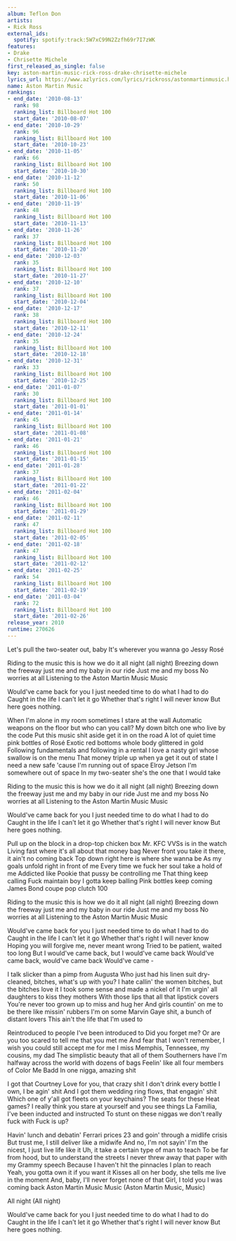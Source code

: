 ```yaml
---
album: Teflon Don
artists:
- Rick Ross
external_ids:
  spotify: spotify:track:5W7xC99N2Zzfh69r7I7zWK
features:
- Drake
- Chrisette Michele
first_released_as_single: false
key: aston-martin-music-rick-ross-drake-chrisette-michele
lyrics_url: https://www.azlyrics.com/lyrics/rickross/astonmartinmusic.html
name: Aston Martin Music
rankings:
- end_date: '2010-08-13'
  rank: 98
  ranking_list: Billboard Hot 100
  start_date: '2010-08-07'
- end_date: '2010-10-29'
  rank: 96
  ranking_list: Billboard Hot 100
  start_date: '2010-10-23'
- end_date: '2010-11-05'
  rank: 66
  ranking_list: Billboard Hot 100
  start_date: '2010-10-30'
- end_date: '2010-11-12'
  rank: 50
  ranking_list: Billboard Hot 100
  start_date: '2010-11-06'
- end_date: '2010-11-19'
  rank: 48
  ranking_list: Billboard Hot 100
  start_date: '2010-11-13'
- end_date: '2010-11-26'
  rank: 37
  ranking_list: Billboard Hot 100
  start_date: '2010-11-20'
- end_date: '2010-12-03'
  rank: 35
  ranking_list: Billboard Hot 100
  start_date: '2010-11-27'
- end_date: '2010-12-10'
  rank: 37
  ranking_list: Billboard Hot 100
  start_date: '2010-12-04'
- end_date: '2010-12-17'
  rank: 38
  ranking_list: Billboard Hot 100
  start_date: '2010-12-11'
- end_date: '2010-12-24'
  rank: 35
  ranking_list: Billboard Hot 100
  start_date: '2010-12-18'
- end_date: '2010-12-31'
  rank: 33
  ranking_list: Billboard Hot 100
  start_date: '2010-12-25'
- end_date: '2011-01-07'
  rank: 30
  ranking_list: Billboard Hot 100
  start_date: '2011-01-01'
- end_date: '2011-01-14'
  rank: 45
  ranking_list: Billboard Hot 100
  start_date: '2011-01-08'
- end_date: '2011-01-21'
  rank: 46
  ranking_list: Billboard Hot 100
  start_date: '2011-01-15'
- end_date: '2011-01-28'
  rank: 37
  ranking_list: Billboard Hot 100
  start_date: '2011-01-22'
- end_date: '2011-02-04'
  rank: 46
  ranking_list: Billboard Hot 100
  start_date: '2011-01-29'
- end_date: '2011-02-11'
  rank: 47
  ranking_list: Billboard Hot 100
  start_date: '2011-02-05'
- end_date: '2011-02-18'
  rank: 47
  ranking_list: Billboard Hot 100
  start_date: '2011-02-12'
- end_date: '2011-02-25'
  rank: 54
  ranking_list: Billboard Hot 100
  start_date: '2011-02-19'
- end_date: '2011-03-04'
  rank: 72
  ranking_list: Billboard Hot 100
  start_date: '2011-02-26'
release_year: 2010
runtime: 270626
---
```

Let's pull the two-seater out, baby
It's wherever you wanna go
Jessy
Rosé


Riding to the music this is how we do it all night (all night)
Breezing down the freeway just me and my baby in our ride
Just me and my boss
No worries at all
Listening to the Aston Martin Music Music


Would've came back for you
I just needed time to do what I had to do
Caught in the life I can't let it go
Whether that's right I will never know
But here goes nothing.


When I'm alone in my room sometimes I stare at the wall
Automatic weapons on the floor but who can you call?
My down bitch one who live by the code
Put this music shit aside get it in on the road
A lot of quiet time pink bottles of Rosé
Exotic red bottoms whole body glittered in gold
Following fundamentals and following in a rental
I love a nasty girl whose swallow is on the menu
That money triple up when ya get it out of state
I need a new safe 'cause I'm running out of space
Elroy Jetson I'm somewhere out of space
In my two-seater she's the one that I would take


Riding to the music this is how we do it all night (all night)
Breezing down the freeway just me and my baby in our ride
Just me and my boss
No worries at all
Listening to the Aston Martin Music Music


Would've came back for you
I just needed time to do what I had to do
Caught in the life I can't let it go
Whether that's right I will never know
But here goes nothing.


Pull up on the block in a drop-top chicken box
Mr. KFC VVSs is in the watch
Living fast where it's all about that money bag
Never front you take it there, it ain't no coming back
Top down right here is where she wanna be
As my goals unfold right in front of me
Every time we fuck her soul take a hold of me
Addicted like Pookie that pussy be controlling me
That thing keep calling
Fuck maintain boy I gotta keep balling
Pink bottles keep coming
James Bond coupe pop clutch 100


Riding to the music this is how we do it all night (all night)
Breezing down the freeway just me and my baby in our ride
Just me and my boss
No worries at all
Listening to the Aston Martin Music Music


Would've came back for you
I just needed time to do what I had to do
Caught in the life I can't let it go
Whether that's right I will never know
Hoping you will forgive me, never meant wrong
Tried to be patient, waited too long
But I would've came back, but I would've came back
Would've came back, would've came back
Would've came -

I talk slicker than a pimp from Augusta
Who just had his linen suit dry-cleaned, bitches, what's up with you?
I hate callin' the women bitches, but the bitches love it
I took some sense and made a nickel of it
I'm urgin' all daughters to kiss they mothers
With those lips that all that lipstick covers
You're never too grown up to miss and hug her
And girls countin' on me to be there like missin' rubbers
I'm on some Marvin Gaye shit, a bunch of distant lovers
This ain't the life that I'm used to

Reintroduced to people I've been introduced to
Did you forget me? Or are you too scared to tell me that you met me
And fear that I won't remember, I wish you could still accept me for me
I miss Memphis, Tennessee, my cousins, my dad
The simplistic beauty that all of them Southerners have
I'm halfway across the world with dozens of bags
Feelin' like all four members of Color Me Badd
In one nigga, amazing shit

I got that Courtney Love for you, that crazy shit
I don't drink every bottle I own, I be agin' shit
And I got them wedding ring flows, that engagin' shit
Which one of y'all got fleets on your keychains? The seats for these Heat games?
I really think you stare at yourself and you see things
La Familia, I've been inducted and instructed
To stunt on these niggas we don't really fuck with
Fuck is up?

Havin' lunch and debatin' Ferrari prices
23 and goin' through a midlife crisis
But trust me, I still deliver like a midwife
And no, I'm not sayin' I'm the nicest, I just live life like it
Uh, it take a certain type of man to teach
To be far from hood, but to understand the streets
I never threw away that paper with my Grammy speech
Because I haven't hit the pinnacles I plan to reach
Yeah, you gotta own it if you want it
Kisses all on her body, she tells me live in the moment
And, baby, I'll never forget none of that
Girl, I told you I was coming back
Aston Martin Music Music (Aston Martin Music, Music)

All night (All night)


Would've came back for you
I just needed time to do what I had to do
Caught in the life I can't let it go
Whether that's right I will never know
But here goes nothing.

